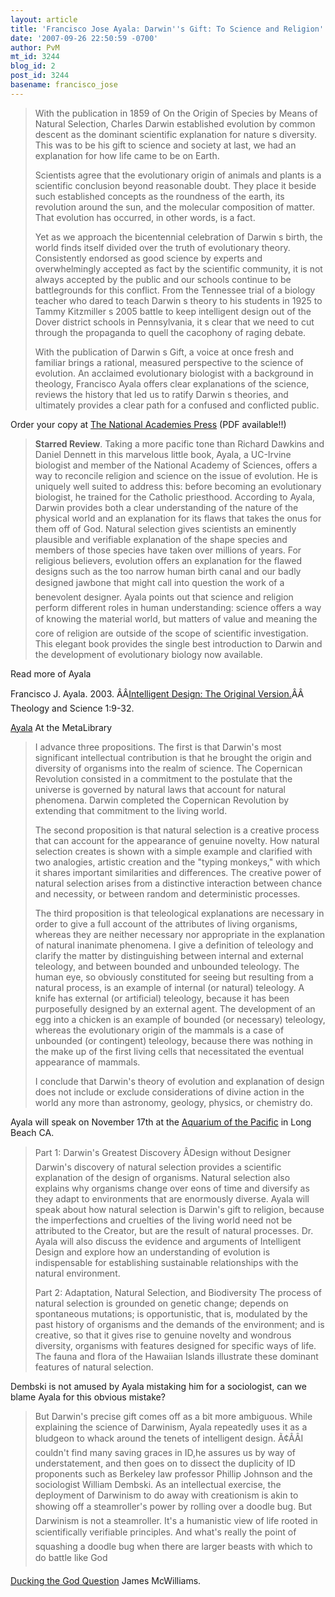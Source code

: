 ```yaml
---
layout: article
title: 'Francisco Jose Ayala: Darwin''s Gift: To Science and Religion'
date: '2007-09-26 22:50:59 -0700'
author: PvM
mt_id: 3244
blog_id: 2
post_id: 3244
basename: francisco_jose
---
```

> With the publication in 1859 of On the Origin of Species by Means of Natural Selection, Charles Darwin established evolution by common descent as the dominant scientific explanation for nature s diversity. This was to be his gift to science and society at last, we had an explanation for how life came to be on Earth.
> 
> Scientists agree that the evolutionary origin of animals and plants is a scientific conclusion beyond reasonable doubt. They place it beside such established concepts as the roundness of the earth, its revolution around the sun, and the molecular composition of matter. That evolution has occurred, in other words, is a fact.
> 
> Yet as we approach the bicentennial celebration of Darwin s birth, the world finds itself divided over the truth of evolutionary theory. Consistently endorsed as good science by experts and overwhelmingly accepted as fact by the scientific community, it is not always accepted by the public and our schools continue to be battlegrounds for this conflict. From the Tennessee trial of a biology teacher who dared to teach Darwin s theory to his students in 1925 to Tammy Kitzmiller s 2005 battle to keep intelligent design out of the Dover district schools in Pennsylvania, it s clear that we need to cut through the propaganda to quell the cacophony of raging debate.
> 
> With the publication of Darwin s Gift, a voice at once fresh and familiar brings a rational, measured perspective to the science of evolution. An acclaimed evolutionary biologist with a background in theology, Francisco Ayala offers clear explanations of the science, reviews the history that led us to ratify Darwin s theories, and ultimately provides a clear path for a confused and conflicted public. 

Order your copy at [The National Academies Press](http://www.nap.edu/catalog.php?record_id=11732) (PDF available!!)

> **Starred Review**. Taking a more pacific tone than Richard Dawkins and Daniel Dennett in this marvelous little book, Ayala, a UC-Irvine biologist and member of the National Academy of Sciences, offers a way to reconcile religion and science on the issue of evolution. He is uniquely well suited to address this: before becoming an evolutionary biologist, he trained for the Catholic priesthood. According to Ayala, Darwin provides both a clear understanding of the nature of the physical world and an explanation for its flaws that takes the onus for them off of God. Natural selection gives scientists an eminently plausible and verifiable explanation of the shape species and members of those species have taken over millions of years. For religious believers, evolution offers an explanation for the flawed designs such as the too narrow human birth canal and our badly designed jawbone that might call into question the work of a benevolent designer. Ayala points out that science and religion perform different roles in human understanding: science offers a way of knowing the material world, but matters of value and meaning the core of religion are outside of the scope of scientific investigation. This elegant book provides the single best introduction to Darwin and the development of evolutionary biology now available.

Read more of Ayala 

Francisco J. Ayala. 2003. ÂÂ[Intelligent Design: The Original Version.](http://www.ctnsstars.org/conferences/papers/Intelligent_Design-Theology_&amp;_Science_reprint1.pdf)ÂÂ Theology and Science 1:9-32. 

[Ayala](http://www.meta-library.net/evolution/intro-frame.html) At the MetaLibrary

> I advance three propositions. The first is that Darwin's most significant intellectual contribution is that he brought the origin and diversity of organisms into the realm of science. The Copernican Revolution consisted in a commitment to the postulate that the universe is governed by natural laws that account for natural phenomena. Darwin completed the Copernican Revolution by extending that commitment to the living world.
> 
> The second proposition is that natural selection is a creative process that can account for the appearance of genuine novelty. How natural selection creates is shown with a simple example and clarified with two analogies, artistic creation and the "typing monkeys," with which it shares important similarities and differences. The creative power of natural selection arises from a distinctive interaction between chance and necessity, or between random and deterministic processes.
> 
> The third proposition is that teleological explanations are necessary in order to give a full account of the attributes of living organisms, whereas they are neither necessary nor appropriate in the explanation of natural inanimate phenomena. I give a definition of teleology and clarify the matter by distinguishing between internal and external teleology, and between bounded and unbounded teleology. The human eye, so obviously constituted for seeing but resulting from a natural process, is an example of internal (or natural) teleology. A knife has external (or artificial) teleology, because it has been purposefully designed by an external agent. The development of an egg into a chicken is an example of bounded (or necessary) teleology, whereas the evolutionary origin of the mammals is a case of unbounded (or contingent) teleology, because there was nothing in the make up of the first living cells that necessitated the eventual appearance of mammals.
> 
> I conclude that Darwin's theory of evolution and explanation of design does not include or exclude considerations of divine action in the world any more than astronomy, geology, physics, or chemistry do. 

Ayala will speak on November 17th at the [Aquarium of the Pacific](http://www.aquariumofpacific.org/newsevents/eventsdetail/guest_speaker_series_darwins_gift_to_science_and_religion/) in Long Beach CA.

> Part 1: Darwin's Greatest Discovery ÂDesign without Designer
> Darwin's discovery of natural selection provides a scientific explanation of the design of organisms. Natural selection also explains why organisms change over eons of time and diversify as they adapt to environments that are enormously diverse. Ayala will speak about how natural selection is Darwin's gift to religion, because the imperfections and cruelties of the living world need not be attributed to the Creator, but are the result of natural processes. Dr. Ayala will also discuss the evidence and arguments of Intelligent Design and explore how an understanding of evolution is indispensable for establishing sustainable relationships with the natural environment.
> 
> Part 2: Adaptation, Natural Selection, and Biodiversity
> The process of natural selection is grounded on genetic change; depends on spontaneous mutations; is opportunistic, that is, modulated by the past history of organisms and the demands of the environment; and is creative, so that it gives rise to genuine novelty and wondrous diversity, organisms with features designed for specific ways of life. The fauna and flora of the Hawaiian Islands illustrate these dominant features of natural selection.

Dembski is not amused by Ayala mistaking him for a sociologist, can we blame Ayala for this obvious mistake?

> But Darwin's precise gift comes off as a bit more ambiguous. While explaining the science of Darwinism, Ayala repeatedly uses it as a bludgeon to whack around the tenets of intelligent design. Ã¢ÂÂI couldn't find many saving graces in ID,he assures us by way of understatement, and then goes on to dissect the duplicity of ID proponents such as Berkeley law professor Phillip Johnson and the sociologist William Dembski. As an intellectual exercise, the deployment of Darwinism to do away with creationism is akin to showing off a steamroller's power by rolling over a doodle bug. But Darwinism is not a steamroller. It's a humanistic view of life rooted in scientifically verifiable principles. And what's really the point of squashing a doodle bug when there are larger beasts with which to do battle like God

[Ducking the God Question](http://www.texasobserver.org/article.php?aid=2515) James McWilliams.
